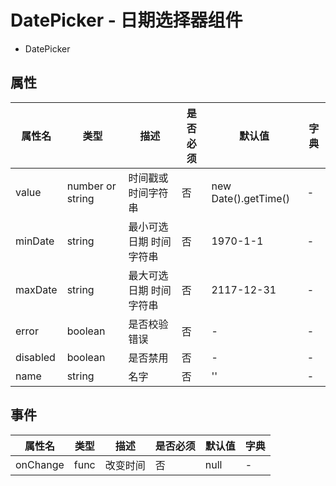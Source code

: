 # DatePicker - 日期选择器组件


* DatePicker

## 属性

属性名 | 类型 | 描述 | 是否必须 | 默认值 | 字典 |
------- | ------- | ------- | ------- | ------- | ------- |
value | number or string | 时间戳或时间字符串 | 否 | new Date().getTime() | - |
minDate | string | 最小可选日期 时间字符串 | 否 | 1970-1-1 | - |
maxDate | string | 最大可选日期 时间字符串 | 否 | 2117-12-31 | - |
error | boolean | 是否校验错误 | 否 | - | - | 
disabled | boolean | 是否禁用 | 否 | - | - |
name | string | 名字 | 否 | '' | - |

## 事件
属性名 | 类型 | 描述 | 是否必须 | 默认值 | 字典 |
------- | ------- | ------- | ------- | ------- | ------- |
onChange | func | 改变时间 | 否 | null | - |

